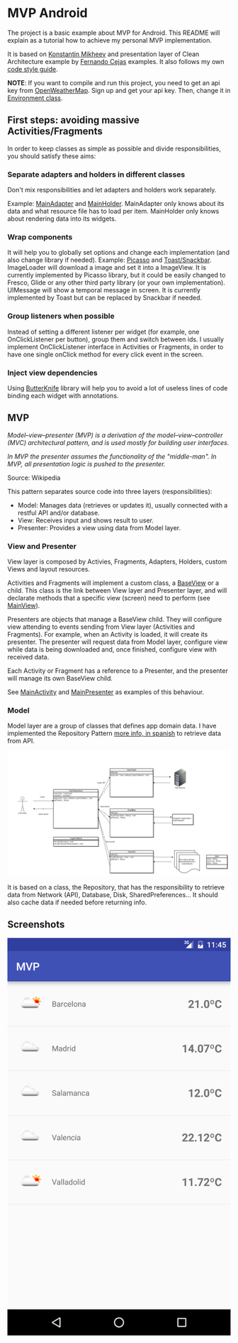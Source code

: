 # MVP Android

The project is a basic example about MVP for Android.
This README will explain as a tutorial how to achieve my personal MVP implementation.

It is based on [Konstantin Mikheev](https://github.com/konmik/konmik.github.io/wiki/Introduction-to-Model-View-Presenter-on-Android) and presentation layer of Clean Architecture example by [Fernando Cejas](https://github.com/android10/Android-CleanArchitecture) examples. It also follows my own [code style guide](https://github.com/vAlmaraz/code-style).

**NOTE**: If you want to compile and run this project, you need to get an api key from [OpenWeatherMap](http://openweathermap.org/api). Sign up and get your api key. Then, change it in [Environment class](app/src/main/java/com/valmaraz/mvp/Environment.java).


## First steps: avoiding massive Activities/Fragments

In order to keep classes as simple as possible and divide responsibilities, you should satisfy these aims:

### Separate adapters and holders in different classes

Don't mix responsibilities and let adapters and holders work separately. 

Example: [MainAdapter](app/src/main/java/com/valmaraz/mvp/view/adapter/MainAdapter.java) and [MainHolder](app/src/main/java/com/valmaraz/mvp/view/holder/MainHolder.java). MainAdapter only knows about its data and what resource file has to load per item. MainHolder only knows about rendering data into its widgets.

### Wrap components

It will help you to globally set options and change each implementation (and also change library if needed).
Example: [Picasso](app/src/main/java/com/valmaraz/mvp/view/component/ImageLoader.java) and [Toast/Snackbar](app/src/main/java/com/valmaraz/mvp/view/component/UIMessage.java). ImageLoader will download a image and set it into a ImageView. It is currently implemented by Picasso library, but it could be easily changed to Fresco, Glide or any other third party library (or your own implementation). UIMessage will show a temporal message in screen. It is currently implemented by Toast but can be replaced by Snackbar if needed.

### Group listeners when possible

Instead of setting a different listener per widget (for example, one OnClickListener per button), group them and switch between ids.
I usually implement OnClickListener interface in Activities or Fragments, in order to have one single onClick method for every click event in the screen.

### Inject view dependencies

Using [ButterKnife](https://github.com/JakeWharton/butterknife) library will help you to avoid a lot of useless lines of code binding each widget with annotations.

## MVP

*Model–view–presenter (MVP) is a derivation of the model–view–controller (MVC) architectural pattern, and is used mostly for building user interfaces.*

*In MVP the presenter assumes the functionality of the "middle-man". In MVP, all presentation logic is pushed to the presenter.*

Source: Wikipedia

This pattern separates source code into three layers (responsibilities):
- Model: Manages data (retrieves or updates it), usually connected with a restful API and/or database.
- View: Receives input and shows result to user.
- Presenter: Provides a view using data from Model layer.

### View and Presenter

View layer is composed by Activies, Fragments, Adapters, Holders, custom Views and layout resources.

Activities and Fragments will implement a custom class, a [BaseView](app/src/main/java/com/valmaraz/mvp/view/BaseView.java) or a child. This class is the link between View layer and Presenter layer, and will declarate methods that a specific view (screen) need to perform (see [MainView](app/src/main/java/com/valmaraz/mvp/view/MainView.java)).

Presenters are objects that manage a BaseView child. They will configure view attending to events sending from View layer (Activities and Fragments). For example, when an Activity is loaded, it will create its presenter. The presenter will request data from Model layer, configure view while data is being downloaded and, once finished, configure view with received data.

Each Activity or Fragment has a reference to a Presenter, and the presenter will manage its own BaseView child.

See [MainActivity](app/src/main/java/com/valmaraz/mvp/view/activity/MainActivity.java) and [MainPresenter](app/src/main/java/com/valmaraz/mvp/presenter/MainPresenter.java) as examples of this behaviour.

### Model

Model layer are a group of classes that defines app domain data. I have implemented the Repository Pattern [more info, in spanish](http://www.valmaraz.com/blog-41-patron-de-repositorios-desarrollo-de-software) to retrieve data from API.

![Repository Pattern Graph](resources/repository_pattern.jpg)

It is based on a class, the Repository, that has the responsibility to retrieve data from Network (API), Database, Disk, SharedPreferences... It should also cache data if needed before returning info.

## Screenshots

![List screen](resources/sc-1.png)

